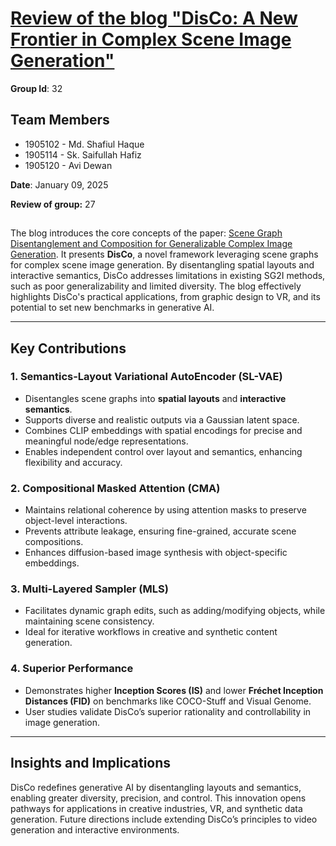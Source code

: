 #   [ Review of the blog "DisCo: A New Frontier in Complex Scene Image Generation"](https://github.com/Rifatzen/ml471_assignment/blob/main/Blog.md)

**Group Id**: 32

## Team Members
- 1905102 - Md. Shafiul Haque
- 1905114 - Sk. Saifullah Hafiz
- 1905120 - Avi Dewan
  
**Date**: January 09, 2025

**Review of group:** 27

## 

The blog introduces the core concepts of the paper: [Scene Graph Disentanglement and Composition for Generalizable Complex Image Generation](https://openreview.net/forum?id=zGN0YWy2he). It presents **DisCo**, a novel framework leveraging scene graphs for complex scene image generation. By disentangling spatial layouts and interactive semantics, DisCo addresses limitations in existing SG2I methods, such as poor generalizability and limited diversity. The blog effectively highlights DisCo's practical applications, from graphic design to VR, and its potential to set new benchmarks in generative AI.

---

## Key Contributions

### 1. **Semantics-Layout Variational AutoEncoder (SL-VAE)**
- Disentangles scene graphs into **spatial layouts** and **interactive semantics**.  
- Supports diverse and realistic outputs via a Gaussian latent space.
- Combines CLIP embeddings with spatial encodings for precise and meaningful node/edge representations.
- Enables independent control over layout and semantics, enhancing flexibility and accuracy.

### 2. **Compositional Masked Attention (CMA)**
- Maintains relational coherence by using attention masks to preserve object-level interactions.  
- Prevents attribute leakage, ensuring fine-grained, accurate scene compositions.  
- Enhances diffusion-based image synthesis with object-specific embeddings.

### 3. **Multi-Layered Sampler (MLS)**
- Facilitates dynamic graph edits, such as adding/modifying objects, while maintaining scene consistency.  
- Ideal for iterative workflows in creative and synthetic content generation.

### 4. **Superior Performance**
- Demonstrates higher **Inception Scores (IS)** and lower **Fréchet Inception Distances (FID)** on benchmarks like COCO-Stuff and Visual Genome.  
- User studies validate DisCo’s superior rationality and controllability in image generation.

---

## Insights and Implications
DisCo redefines generative AI by disentangling layouts and semantics, enabling greater diversity, precision, and control. This innovation opens pathways for applications in creative industries, VR, and synthetic data generation. Future directions include extending DisCo’s principles to video generation and interactive environments.

